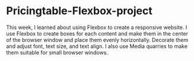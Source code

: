# Pricingtable-Flexbox-project
This week, I learned about using Flexbox to create a responsive website. I use Flexbox to create boxes for each content and make them in the center of the browser window and place them evenly horizontally. Decorate them and adjust font, text size, and text align. I also use Media quarries to make them suitable for small browser windows. 
